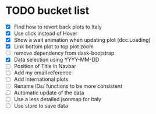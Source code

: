 # TODO bucket list
- [x] Find how to revert back plots to Italy
- [x] Use click instead of Hover
- [x] Show a wait animation when updating plot (dcc.Loading)
- [x] Link bottom plot to top plot zoom
- [ ] remove dependency from dask-bootstrap
- [x] Data selection using YYYY-MM-DD
- [ ] Position of Title in Navbar 
- [ ] Add my email reference
- [ ] Add international plots
- [ ] Rename IDs/ functions to be more consistent
- [ ] Automatic update of the data
- [ ] Use a less detailed jsonmap for Italy
- [ ] Use store to save data